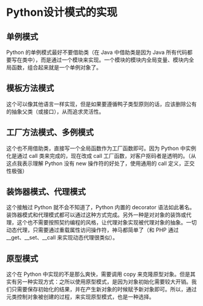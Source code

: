 # Python设计模式的实现

## 单例模式
Python 的单例模式最好不要借助类（在 Java 中借助类是因为 Java 所有代码都要写在类中），而是通过一个模块来实现。一个模块的模块内全局变量、模块内全局函数，组合起来就是一个单例对象了。

## 模板方法模式
这个可以像其他语言一样实现，但是如果要遵循鸭子类型原则的话，应该删除公有的抽象父类（或接口），从而追求灵活性。

## 工厂方法模式、多例模式
这个也不用借助类，直接写一个全局函数作为工厂函数即可。因为 Python 中实例化是通过 call 类来完成的，现在改成 call 工厂函数，对客户抠码者是透明的。（从这点我表示理解 Python 没有 new 操作符的好处了，使用通用的 call 定义，正交性极强）

## 装饰器模式、代理模式
这个接触过 Python 就不会不知道了，Python 内置的 decorator 语法如此著名。装饰器模式和代理模式都可以通过这种方式完成。另外一种是对对象的装饰或代理，这个也不需要按照契约编程的风格，让代理对象实现被代理对象的抽象。一切动态代理，只需要通过重载属性访问操作符，神马都简单了（和 PHP 通过 __get、__set、__call 来实现动态代理很类似）。

## 原型模式
这个在 Python 中实现的不是那么爽快，需要调用 copy 来克隆原型对象。但是其实有另一种实现方式：之所以使用原型模式，是因为对象初始化需要较大开销。我们只需要保存初始化的结果，并在产生新对象的时候赋予新对象即可。所以，通过元类控制对象被创建的过程，来实现原型模式，也是一种选择。
